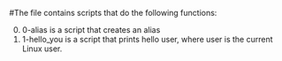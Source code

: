 #The file contains scripts that do the following functions:

0. 0-alias is a script that creates an alias
1. 1-hello_you is a script that prints hello user, where user is the current Linux user.
